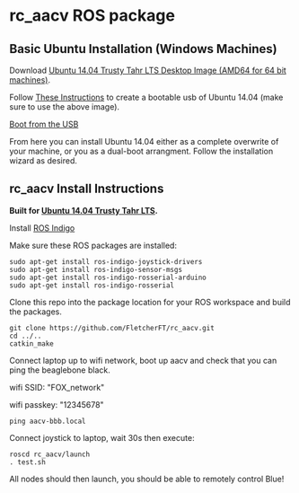 # rc_aacv ROS package
## Basic Ubuntu Installation (Windows Machines)
Download [Ubuntu 14.04 Trusty Tahr LTS Desktop Image (AMD64 for 64 bit machines)](http://releases.ubuntu.com/14.04/).

Follow [These Instructions](https://www.ubuntu.com/download/desktop/create-a-usb-stick-on-windows) to create a bootable usb of Ubuntu 14.04 (make sure to use the above image).

[Boot from the USB](https://www.ubuntu.com/download/desktop/try-ubuntu-before-you-install)

From here you can install Ubuntu 14.04 either as a complete overwrite of your machine, or you as a dual-boot arrangment.  Follow the installation wizard as desired.

## rc_aacv Install Instructions
__Built for [Ubuntu 14.04 Trusty Tahr LTS](http://releases.ubuntu.com/14.04/).__

Install [ROS Indigo](http://wiki.ros.org/indigo/Installation/Ubuntu)

Make sure these ROS packages are installed:
```
sudo apt-get install ros-indigo-joystick-drivers
sudo apt-get install ros-indigo-sensor-msgs
sudo apt-get install ros-indigo-rosserial-arduino
sudo apt-get install ros-indigo-rosserial
```

Clone this repo into the package location for your ROS workspace and build the packages.
```
git clone https://github.com/FletcherFT/rc_aacv.git
cd ../..
catkin_make
```

Connect laptop up to wifi network, boot up aacv and check that you can ping the beaglebone black.

wifi SSID:  "FOX_network"

wifi passkey: "12345678"

```
ping aacv-bbb.local
```

Connect joystick to laptop, wait 30s then execute:
```
roscd rc_aacv/launch
. test.sh
```

All nodes should then launch, you should be able to remotely control Blue!
